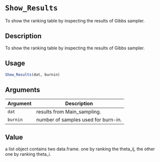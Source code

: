 # `Show_Results`

To show the ranking table by inspecting the results of Gibbs sampler.


## Description

To show the ranking table by inspecting the results of Gibbs sampler.


## Usage

```r
Show_Results(dat, burnin)
```


## Arguments

Argument      |Description
------------- |----------------
`dat`     |     results from Main_sampling.
`burnin`     |     number of samples used for burn-in.


## Value

a list object contains two data.frame. one by ranking the theta_ij, the other one by ranking theta_i.


